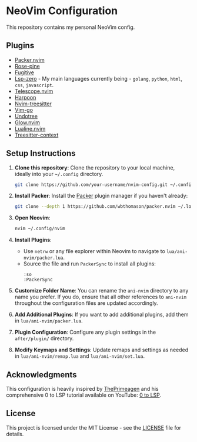 # NeoVim Configuration

This repository contains my personal NeoVim config.

## Plugins 

- [Packer.nvim](https://github.com/wbthomason/packer.nvim)
- [Rose-pine](https://github.com/rose-pine/neovim)
- [Fugitive](https://github.com/tpope/vim-fugitive)
- [Lsp-zero](https://github.com/VonHeikemen/lsp-zero.nvim) - My main languages currently being - `golang`, `python`, `html`, `css`, `javascript`.
- [Telescope.nvim](https://github.com/nvim-telescope/telescope.nvim)
- [Harpoon](https://github.com/ThePrimeagen/harpoon)
- [Nvim-treesitter](https://github.com/nvim-treesitter/nvim-treesitter)
- [Vim-go](https://github.com/fatih/vim-go)
- [Undotree](https://github.com/mbbill/undotree)
- [Glow.nvim](https://github.com/ellisonleao/glow.nvim)
- [Lualine.nvim](https://github.com/nvim-lualine/lualine.nvim)
- [Treesitter-context](https://github.com/nvim-treesitter/nvim-treesitter-context)

## Setup Instructions

1. **Clone this repository**: Clone the repository to your local machine, ideally into your `~/.config` directory.
   ```bash
   git clone https://github.com/your-username/nvim-config.git ~/.config/nvim
   ```

2. **Install Packer**: Install the [Packer](https://github.com/wbthomason/packer.nvim) plugin manager if you haven't already:
   ```bash
   git clone --depth 1 https://github.com/wbthomason/packer.nvim ~/.local/share/nvim/site/pack/packer/start/packer.nvim
   ```

3. **Open Neovim**:
   ```bash
   nvim ~/.config/nvim
   ```

4. **Install Plugins**:
   - Use `netrw` or any file explorer within Neovim to navigate to `lua/ani-nvim/packer.lua`.
   - Source the file and run `PackerSync` to install all plugins:
     ```nvim
     :so
     :PackerSync
     ```

5. **Customize Folder Name**: You can rename the `ani-nvim` directory to any name you prefer. If you do, ensure that all other references to `ani-nvim` throughout the configuration files are updated accordingly.

6. **Add Additional Plugins**: If you want to add additional plugins, add them in `lua/ani-nvim/packer.lua`.

7. **Plugin Configuration**: Configure any plugin settings in the `after/plugin/` directory.

8. **Modify Keymaps and Settings**: Update remaps and settings as needed in `lua/ani-nvim/remap.lua` and `lua/ani-nvim/set.lua`.

## Acknowledgments

This configuration is heavily inspired by [ThePrimeagen](https://github.com/ThePrimeagen) and his comprehensive 0 to LSP tutorial available on YouTube: [0 to LSP](https://youtu.be/w7i4amO_zaE?si=lDCMgt7XvF45A2hs).

## License

This project is licensed under the MIT License - see the [LICENSE](LICENSE) file for details.

